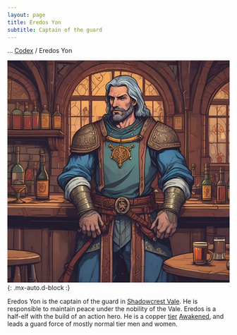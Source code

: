```yaml
---
layout: page
title: Eredos Yon
subtitle: Captain of the guard
---
```

<span class="breadcrumbs" markdown="1">... [Codex](/codex) / Eredos Yon</span>

![Eredos Yon](/assets/img/characters/eredos-yon.jpg){: .mx-auto.d-block :}

Eredos Yon is the captain of the guard in [Shadowcrest Vale](/codex/regions/shadowcrest-vale). He is responsible to maintain peace under the nobility of the Vale. Eredos is a half-elf with the build of an action hero. He is a copper [tier](/codex/tiers-of-awakening) [Awakened](/codex/the-awakened), and leads a guard force of mostly normal tier men and women.